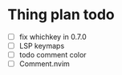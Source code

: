 # Thing plan todo
- [ ] fix whichkey in 0.7.0
- [ ] LSP keymaps
- [ ] todo comment color
- [ ] Comment.nvim
